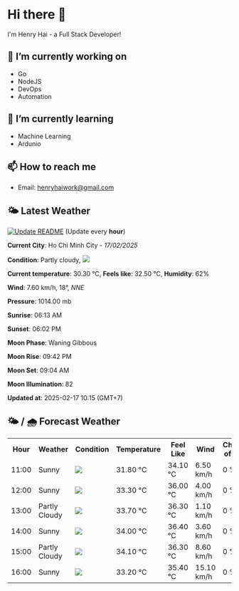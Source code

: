 # Hi there 👋

I'm Henry Hai - a Full Stack Developer!

## 🔭 I’m currently working on

- Go
- NodeJS
- DevOps
- Automation

## 🌱 I’m currently learning

- Machine Learning
- Ardunio

## 📫 How to reach me

- Email: <henryhaiwork@gmail.com>

## 🌤️ Latest Weather
[![Update README](https://github.com/henry0hai/henry0hai/actions/workflows/udpateReadme.yml/badge.svg)](https://github.com/henry0hai/henry0hai/actions/workflows/udpateReadme.yml)
(Update every **hour**)
<!-- CURRENT_WEATHER:START -->
**Current City**: Ho Chi Minh City - *17/02/2025*

**Condition**: Partly cloudy, <img src="https://cdn.weatherapi.com/weather/64x64/day/116.png"/>

**Current temperature**: 30.30 °C, **Feels like**: 32.50 °C, **Humidity**: 62%

**Wind**: 7.60 km/h, 18°, *NNE*

**Pressure**: 1014.00 mb

**Sunrise**: 06:13 AM

**Sunset**: 06:02 PM

**Moon Phase**: Waning Gibbous

**Moon Rise**: 09:42 PM

**Moon Set**: 09:04 AM

**Moon Illumination**: 82

**Updated at**: 2025-02-17 10:15 (GMT+7)<!-- CURRENT_WEATHER:END -->

## 🌤️ / 🌧️ Forecast Weather
<!-- FORECAST_WEATHER:START -->
<table>
		<tr>
			<th>Hour</th>
			<th>Weather</th>
			<th>Condition</th>
			<th>Temperature</th>
			<th>Feel Like</th>
			<th>Wind</th>
			<th>Chance of Rain</th>
		</tr>
				<tr>
					<td>11:00</td>
					<td>Sunny</td>
					<td><img src='https://cdn.weatherapi.com/weather/64x64/day/113.png'/></td>
					<td>31.80 °C</td>
					<td>34.10 °C</td>
					<td>6.50 km/h</td>
					<td>0 %</td>
				</tr>
				<tr>
					<td>12:00</td>
					<td>Sunny</td>
					<td><img src='https://cdn.weatherapi.com/weather/64x64/day/113.png'/></td>
					<td>33.30 °C</td>
					<td>36.00 °C</td>
					<td>4.00 km/h</td>
					<td>0 %</td>
				</tr>
				<tr>
					<td>13:00</td>
					<td>Partly Cloudy </td>
					<td><img src='https://cdn.weatherapi.com/weather/64x64/day/116.png'/></td>
					<td>33.70 °C</td>
					<td>36.30 °C</td>
					<td>1.10 km/h</td>
					<td>0 %</td>
				</tr>
				<tr>
					<td>14:00</td>
					<td>Sunny</td>
					<td><img src='https://cdn.weatherapi.com/weather/64x64/day/113.png'/></td>
					<td>34.00 °C</td>
					<td>36.40 °C</td>
					<td>3.60 km/h</td>
					<td>0 %</td>
				</tr>
				<tr>
					<td>15:00</td>
					<td>Partly Cloudy </td>
					<td><img src='https://cdn.weatherapi.com/weather/64x64/day/116.png'/></td>
					<td>34.10 °C</td>
					<td>36.30 °C</td>
					<td>8.60 km/h</td>
					<td>0 %</td>
				</tr>
				<tr>
					<td>16:00</td>
					<td>Sunny</td>
					<td><img src='https://cdn.weatherapi.com/weather/64x64/day/113.png'/></td>
					<td>33.20 °C</td>
					<td>35.40 °C</td>
					<td>15.10 km/h</td>
					<td>0 %</td>
				</tr>
</table>
<!-- FORECAST_WEATHER:END -->
